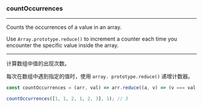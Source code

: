 ### countOccurrences

------------

Counts the occurrences of a value in an array.

Use `Array.prototype.reduce()` to increment a counter each time you encounter the specific value inside the array.

------------

计算数组中值的出现次数。

每次在数组中遇到指定的值时，使用 `array. prototype.reduce()` 递增计数器。

```js
const countOccurrences = (arr, val) => arr.reduce((a, v) => (v === val ? a + 1 : a), 0);
```

```js
countOccurrences([1, 1, 2, 1, 2, 3], 1); // 3
```
